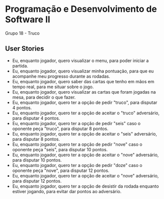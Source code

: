 # Programação e Desenvolvimento de Software II

Grupo 18 - Truco

## User Stories ## 

* Eu, enquanto jogador, quero visualizar o menu, para poder iniciar a partida.
* Eu, enquanto jogador, quero visualizar minha pontuação, para que eu acompanhe meu progresso durante as rodadas.
* Eu, enquanto jogador, quero saber das cartas que tenho em mãos em tempo real, para me situar sobre o jogo.
* Eu, enquanto jogador, quero visualizar as cartas que foram jogadas na mesa, para decidir o que fazer.
* Eu, enquanto jogador, quero ter a opção de pedir "truco", para disputar 4 pontos.
* Eu, enquanto jogador, quero ter a opção de aceitar o "truco" adversário, para disputar 4 pontos. 
* Eu, enquanto jogador, quero ter a opção de pedir "seis" caso o oponente peça "truco", para disputar 8 pontos.
* Eu, enquanto jogador, quero ter a opção de aceitar o "seis" adversário, para disputar 8 pontos. 
* Eu, enquanto jogador, quero ter a opção de pedir "nove" caso o oponente peça "seis", para disputar 10 pontos.
* Eu, enquanto jogador, quero ter a opção de aceitar o "nove" adversário, para disputar 10 pontos. 
* Eu, enquanto jogador, quero ter a opção de pedir "doze" caso o oponente peça "nove", para disputar 12 pontos.
* Eu, enquanto jogador, quero ter a opção de aceitar o "nove" adversário, para disputar 12 pontos. 
* Eu, enquanto jogador, quero ter a opção de desistir da rodada enquanto estiver jogando, para evitar dar pontos ao adversário.


